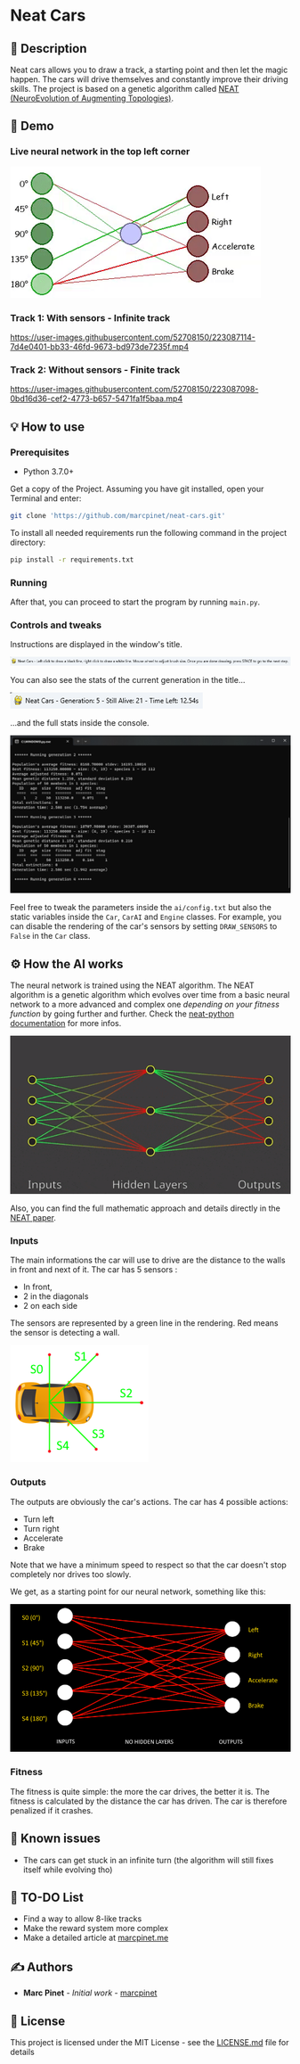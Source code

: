 # Neat Cars

## 📝 Description

Neat cars allows you to draw a track, a starting point and then let the magic happen. The cars will drive themselves and constantly improve their driving skills. The project is based on a genetic algorithm called [NEAT (NeuroEvolution of Augmenting Topologies)](https://en.wikipedia.org/wiki/Neuroevolution_of_augmenting_topologies).

## 🎥 Demo

### Live neural network in the top left corner

![demo](readme_data/nn.gif)

### Track 1: With sensors - Infinite track

https://user-images.githubusercontent.com/52708150/223087114-7d4e0401-bb33-46fd-9673-bd973de7235f.mp4

### Track 2: Without sensors - Finite track

https://user-images.githubusercontent.com/52708150/223087098-0bd16d36-cef2-4773-b657-5471fa1f5baa.mp4



## 💡 How to use

### Prerequisites

* Python 3.7.0+

Get a copy of the Project. Assuming you have git installed, open your Terminal and enter:

```bash
git clone 'https://github.com/marcpinet/neat-cars.git'
```

To install all needed requirements run the following command in the project directory:

```bash
pip install -r requirements.txt
```

### Running

After that, you can proceed to start the program by running `main.py`.

### Controls and tweaks

Instructions are displayed in the window's title.

![title](readme_data/title1.png)

You can also see the stats of the current generation in the title...

![title2](readme_data/title2.png)

...and the full stats inside the console.

![cli_output](readme_data/cli_output.png)

Feel free to tweak the parameters inside the `ai/config.txt` but also the static variables inside the `Car`, `CarAI` and `Engine` classes.
For example, you can disable the rendering of the car's sensors by setting `DRAW_SENSORS` to `False` in the `Car` class.

## ⚙️ How the AI works

The neural network is trained using the NEAT algorithm. The NEAT algorithm is a genetic algorithm which evolves over time from a basic neural network to a more advanced and complex one *depending on your fitness function* by going further and further. Check the [neat-python documentation](https://neat-python.readthedocs.io/en/latest/neat_overview.html) for more infos.

![neat](readme_data/neat_example.gif)

Also, you can find the full mathematic approach and details directly in the [NEAT paper](https://nn.cs.utexas.edu/downloads/papers/stanley.ec02.pdf).

### Inputs

The main informations the car will use to drive are the distance to the walls in front and next of it. The car has 5 sensors :

- In front,
- 2 in the diagonals
- 2 on each side

The sensors are represented by a green line in the rendering. Red means the sensor is detecting a wall.

[![inputs](readme_data/car_sensors.png)](https://marcpinet.me)

### Outputs

The outputs are obviously the car's actions. The car has 4 possible actions:

- Turn left
- Turn right
- Accelerate
- Brake

Note that we have a minimum speed to respect so that the car doesn't stop completely nor drives too slowly.

We get, as a starting point for our neural network, something like this:

![nn](readme_data/neat_cars_init.png)

### Fitness

The fitness is quite simple: the more the car drives, the better it is. The fitness is calculated by the distance the car has driven. The car is therefore penalized if it crashes.

## 🐛 Known issues

* The cars can get stuck in an infinite turn (the algorithm will still fixes itself while evolving tho)

## 🥅 TO-DO List

* Find a way to allow 8-like tracks
* Make the reward system more complex
* Make a detailed article at [marcpinet.me](https://marcpinet.me)

## ✍️ Authors

* **Marc Pinet** - *Initial work* - [marcpinet](https://github.com/marcpinet)

## 📃 License

This project is licensed under the MIT License - see the [LICENSE.md](LICENSE.md) file for details

